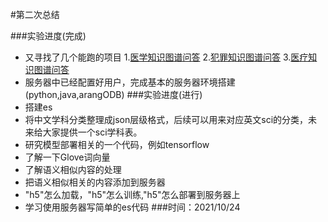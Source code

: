 #第二次总结

###实验进度(完成)
- 又寻找了几个能跑的项目
1.[医学知识图谱问答](https://github.com/liuhuanyong/QASystemOnMedicalKG)
2.[犯罪知识图谱问答](https://github.com/liuhuanyong/CrimeKgAssitant)
3.[医疗知识图谱问答](https://github.com/zhihao-chen/QASystemOnMedicalGraph)
- 服务器中已经配置好用户，完成基本的服务器环境搭建(python,java,arangODB)
###实验进度(进行)
- 搭建es
- 将中文学科分类整理成json层级格式，后续可以用来对应英文sci的分类，未来给大家提供一个sci学科表。
- 研究模型部署相关的一个代码，例如tensorflow
- 了解一下Glove词向量
- 了解语义相似内容的处理
- 把语义相似相关的内容添加到服务器
- "h5"怎么加载，"h5"怎么训练,"h5"怎么部署到服务器上
- 学习使用服务器写简单的es代码
###时间：2021/10/24